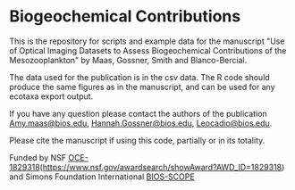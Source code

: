# Biogeochemical Contributions

This is the repository for scripts and example data for the manuscript "Use of Optical Imaging Datasets to Assess Biogeochemical Contributions of the Mesozooplankton" by Maas, Gossner, Smith and Blanco-Bercial. 

The data used for the publication is in the csv data. The R code should produce the same figures as in the manuscript, and can be used for any ecotaxa export output. 

If you have any question please contact the authors of the publication Amy.maas@bios.edu, Hannah.Gossner@bios.edu, Leocadio@bios.edu.

Please cite the manuscript if using this code, partially or in its totality. 

Funded by NSF [OCE-1829318](https://img.shields.io/badge/NSF-1829318-blue.svg)(https://www.nsf.gov/awardsearch/showAward?AWD_ID=1829318) and Simons Foundation International [BIOS-SCOPE](https://scope.bios.edu/)
